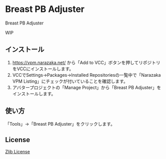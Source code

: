 # Breast PB Adjuster

Breast PB Adjuster

WIP

## インストール

1. https://vpm.narazaka.net/ から「Add to VCC」ボタンを押してリポジトリをVCCにインストールします。
2. VCCでSettings→Packages→Installed Repositoriesの一覧中で「Narazaka VPM Listing」にチェックが付いていることを確認します。
3. アバタープロジェクトの「Manage Project」から「Breast PB Adjuster」をインストールします。

## 使い方

「Tools」→「Breast PB Adjuster」をクリックします。

## License

[Zlib License](LICENSE.txt)
